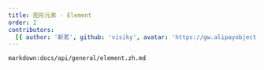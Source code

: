 ```yaml
---
title: 图形元素 - Element
order: 2
contributors:
  [{ author: '新茗', github: 'visiky', avatar: 'https://gw.alipayobjects.com/zos/antfincdn/KAeYPA3TV0/avatar.jpeg' }]
---
```


`markdown:docs/api/general/element.zh.md`
